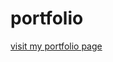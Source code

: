 # portfolio
<a href="https://manidhareddy.github.io/portfolio/index.html" target="_blank">visit my portfolio page</a>
